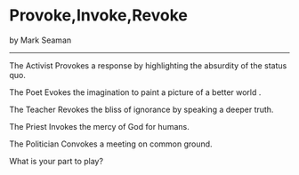 # Provoke,Invoke,Revoke

by Mark Seaman

---

The Activist Provokes a response by highlighting the absurdity of the status quo.

The Poet Evokes the imagination to paint a picture of a better world .

The Teacher Revokes the bliss of ignorance by speaking a deeper truth.

The Priest Invokes the mercy of God for humans.

The Politician Convokes a meeting on common ground.

What is your part to play?


